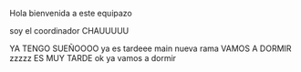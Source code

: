 Hola bienvenida a este equipazo

soy el coordinador
CHAUUUUU


YA TENGO SUEÑOOOO
ya es tardeee
main
nueva rama 
VAMOS A DORMIR
zzzzz
ES MUY TARDE
ok ya vamos a dormir
